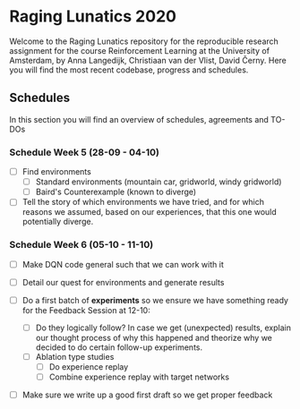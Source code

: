 # Raging Lunatics 2020

Welcome to the Raging Lunatics repository for the reproducible research assignment for the course Reinforcement Learning at the University of Amsterdam, by Anna Langedijk, Christiaan van der Vlist, David Černy. Here you will find the most recent codebase, progress and schedules.

## Schedules

In this section you will find an overview of schedules, agreements and TO-DOs

### Schedule Week 5 (28-09 - 04-10)

* [ ] Find environments
  * [ ] Standard environments (mountain car, gridworld, windy gridworld)
  * [ ] Baird's Counterexample (known to diverge)
* [ ] Tell the story of which environments we have tried, and for which reasons we assumed, based on our experiences, that this one would potentially diverge.

### Schedule Week 6 (05-10 - 11-10)

* [ ] Make DQN code general such that we can work with it
* [ ] Detail our quest for environments and generate results
* [ ] Do a first batch of **experiments** so we ensure we have something ready for the Feedback Session at 12-10:
  * [ ] Do they logically follow? In case we get (unexpected) results, explain our thought process of why this happened and theorize why we decided to do certain follow-up experiments.
  * [ ] Ablation type studies
    * [ ] Do experience replay
    * [ ] Combine experience replay with target networks
* [ ] Make sure we write up a good first draft so we get proper feedback 

